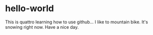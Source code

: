 # hello-world
This is quattro learning how to use github...
I like to mountain bike.
It's snowing right now.
Have a nice day.
